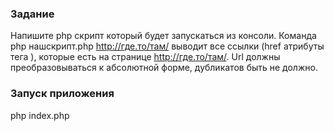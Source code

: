 ### Задание

Напишите php скрипт который будет запускаться из консоли.
Команда php нашскрипт.php http://где.то/там/ выводит все ссылки (href атрибуты тега <a>), которые есть на странице http://где.то/там/.
Url должны преобразовываться к абсолютной форме, дубликатов быть не должно.

### Запуск приложения

php index.php <URI>
